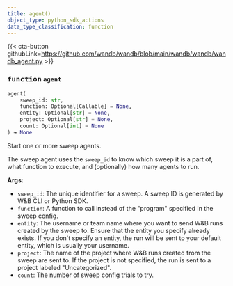 ```yaml
---
title: agent()
object_type: python_sdk_actions
data_type_classification: function
---
```


{{< cta-button githubLink=https://github.com/wandb/wandb/blob/main/wandb/wandb/wandb_agent.py >}}




### <kbd>function</kbd> `agent`

```python
agent(
    sweep_id: str,
    function: Optional[Callable] = None,
    entity: Optional[str] = None,
    project: Optional[str] = None,
    count: Optional[int] = None
) → None
```

Start one or more sweep agents. 

The sweep agent uses the `sweep_id` to know which sweep it is a part of, what function to execute, and (optionally) how many agents to run. 



**Args:**
 
 - `sweep_id`:  The unique identifier for a sweep. A sweep ID  is generated by W&B CLI or Python SDK. 
 - `function`:  A function to call instead of the "program"  specified in the sweep config. 
 - `entity`:  The username or team name where you want to send W&B  runs created by the sweep to. Ensure that the entity you  specify already exists. If you don't specify an entity,  the run will be sent to your default entity,  which is usually your username. 
 - `project`:  The name of the project where W&B runs created from  the sweep are sent to. If the project is not specified, the  run is sent to a project labeled "Uncategorized". 
 - `count`:  The number of sweep config trials to try. 
